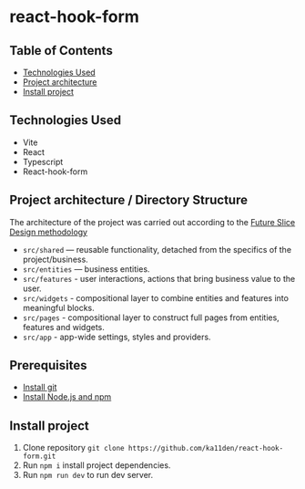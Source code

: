 # react-hook-form

## Table of Contents

- [Technologies Used](#technologies-used)
- [Project architecture](#project-architecture-directory-structure)
- [Install project](#install-project)

## Technologies Used

- Vite
- React
- Typescript
- React-hook-form

## Project architecture / Directory Structure

The architecture of the project was carried out according to the [Future Slice Design methodology](https://feature-sliced.design/)

- `src/shared` — reusable functionality, detached from the specifics of the project/business.
- `src/entities` — business entities.
- `src/features` - user interactions, actions that bring business value to the user.
- `src/widgets` - compositional layer to combine entities and features into meaningful blocks.
- `src/pages` - compositional layer to construct full pages from entities, features and widgets.
- `src/app` - app-wide settings, styles and providers.

## Prerequisites

- [Install git](https://git-scm.com/book/en/v2/Getting-Started-Installing-Git)
- [Install Node.js and npm](https://docs.npmjs.com/downloading-and-installing-node-js-and-npm)

## Install project

1. Clone repository `git clone https://github.com/ka11den/react-hook-form.git`
2. Run `npm i` install project dependencies.
3. Run `npm run dev` to run dev server.